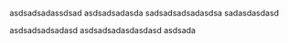 asdsadsadassdsad
asdsadsadasda
sadsadsadsadasdsa
sadasdasdasd

asdsadsadsadasd
asdsadsadasdasdasd
asdsada

